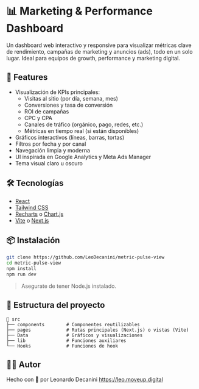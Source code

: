 # 📊 Marketing & Performance Dashboard

Un dashboard web interactivo y responsive para visualizar métricas clave de rendimiento, campañas de marketing y anuncios (ads), todo en un solo lugar. Ideal para equipos de growth, performance y marketing digital.

## 🚀 Features

- Visualización de KPIs principales:
  - Visitas al sitio (por día, semana, mes)
  - Conversiones y tasa de conversión
  - ROI de campañas
  - CPC y CPA
  - Canales de tráfico (orgánico, pago, redes, etc.)
  - Métricas en tiempo real (si están disponibles)
- Gráficos interactivos (líneas, barras, tortas)
- Filtros por fecha y por canal
- Navegación limpia y moderna
- UI inspirada en Google Analytics y Meta Ads Manager
- Tema visual claro u oscuro

## 🛠 Tecnologías

- [React](https://reactjs.org/)
- [Tailwind CSS](https://tailwindcss.com/)
- [Recharts](https://recharts.org/) o [Chart.js](https://www.chartjs.org/)
- [Vite](https://vitejs.dev/) o [Next.js](https://nextjs.org/)

## 📦 Instalación

```bash
git clone https://github.com/LeoDecanini/metric-pulse-view
cd metric-pulse-view
npm install
npm run dev
```

> Asegurate de tener Node.js instalado.

## 📁 Estructura del proyecto

```
📁 src
├── components        # Componentes reutilizables
├── pages             # Rutas principales (Next.js) o vistas (Vite)
├── Data              # Gráficos y visualizaciones
├── lib               # Funciones auxiliares
└── Hooks             # Funciones de hook
```

## 🧑‍💻 Autor

Hecho con 💙 por Leonardo Decanini https://leo.moveup.digital
